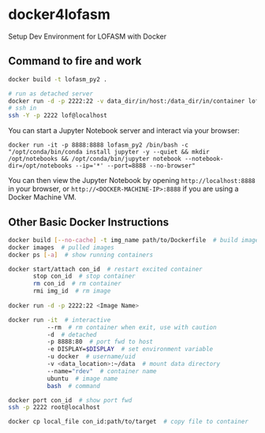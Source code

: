 # docker4lofasm
Setup Dev Environment for LOFASM with Docker

## Command to fire and work

```bash
docker build -t lofasm_py2 .

# run as detached server
docker run -d -p 2222:22 -v data_dir/in/host:/data_dir/in/container lofasm_py2
# ssh in
ssh -Y -p 2222 lof@localhost
```


You can start a Jupyter Notebook server and interact via your browser:

`docker run -it -p 8888:8888 lofasm_py2 /bin/bash -c "/opt/conda/bin/conda install jupyter -y --quiet && mkdir /opt/notebooks && /opt/conda/bin/jupyter notebook --notebook-dir=/opt/notebooks --ip='*' --port=8888 --no-browser"`

You can then view the Jupyter Notebook by opening `http://localhost:8888` in your browser, or `http://<DOCKER-MACHINE-IP>:8888` if you are using a Docker Machine VM.


## Other Basic Docker Instructions
```bash
docker build [--no-cache] -t img_name path/to/Dockerfile  # build image based on dockerfile
docker images  # pulled images
docker ps [-a]  # show running containers

docker start/attach con_id  # restart excited container
       stop con_id  # stop container
       rm con_id  # rm container
       rmi img_id  # rm image
       
docker run -d -p 2222:22 <Image Name>

docker run -it  # interactive
           --rm  # rm container when exit, use with caution
           -d  # detached
           -p 8888:80  # port fwd to host
           -e DISPLAY=$DISPLAY  # set environment variable
           -u docker  # username/uid
           -v <data_location>:~/data  # mount data directory
           --name="rdev"  # container name
           ubuntu  # image name
           bash  # command

docker port con_id  # show port fwd
ssh -p 2222 root@localhost

docker cp local_file con_id:path/to/target  # copy file to container
```
